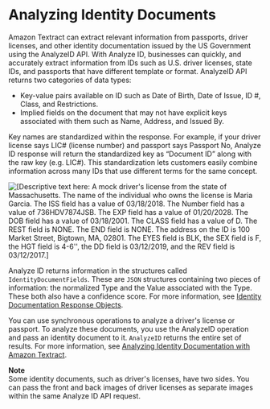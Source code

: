 # Analyzing Identity Documents<a name="how-it-works-identity"></a>

 Amazon Textract can extract relevant information from passports, driver licenses, and other identity documentation issued by the US Government using the AnalyzeID API\. With Analyze ID, businesses can quickly, and accurately extract information from IDs such as U\.S\. driver licenses, state IDs, and passports that have different template or format\. AnalyzeID API returns two categories of data types: 
+  Key\-value pairs available on ID such as Date of Birth, Date of Issue, ID \#, Class, and Restrictions\. 
+  Implied fields on the document that may not have explicit keys associated with them such as Name, Address, and Issued By\. 

Key names are standardized within the response\. For example, if your driver license says LIC\# \(license number\) and passport says Passport No, Analyze ID response will return the standardized key as “Document ID” along with the raw key \(e\.g\. LIC\#\)\. This standardization lets customers easily combine information across many IDs that use different terms for the same concept\.

![\[Descriptive text here: A mock driver's license from the state of Massachusetts. The name of the individual who owns the license is Maria Garcia. The ISS field has a value of 03/18/2018. The Number field has a value of 736HDV7874JSB. The EXP field has a value of 01/20/2028. The DOB field has a value of 03/18/2001. The CLASS field has a value of D. The REST field is NONE. The END field is NONE. The address on the ID is 100 Market Street, Bigtown, MA, 02801. The EYES field is BLK, the SEX field is F, the HGT field is 4-6'', the DD field is 03/12/2019, and the REV field is 03/12/2017.\]](http://docs.aws.amazon.com/textract/latest/dg/images/textract-id-sample-1.png)

 Analyze ID returns information in the structures called `IdentityDocumentFields`\. These are `JSON` structures containing two pieces of information: the normalized Type and the Value associated with the Type\. These both also have a confidence score\. For more information, see [Identity Documentation Response Objects](identitydocumentfields.md)\. 

 You can use synchronous operations to analyze a driver's license or passport\. To analyze these documents, you use the AnalyzeID operation and pass an identity document to it\. `AnalyzeID` returns the entire set of results\. For more information, see [Analyzing Identity Documentation with Amazon Textract](analyzing-document-identity.md)\. 

**Note**  
 Some identity documents, such as driver's licenses, have two sides\. You can pass the front and back images of driver licenses as separate images within the same Analyze ID API request\. 